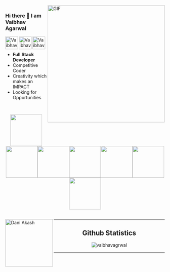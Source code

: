 <img align="right" alt="GIF"  width="370px" src="https://magiccopy.xyz/assets/images/hadder.gif" />

### Hi there 👋 I am Vaibhav Agarwal
<a href="https://www.linkedin.com/in/vaibhav-agarwal-dce/">
  <img align="left" alt="Vaibhav's LinkdeIN" width="40px" height="40px" src="https://cdn.jsdelivr.net/npm/simple-icons@v3/icons/linkedin.svg" />
</a>
<a href="https://www.leetcode.com/vaibhavagrwal">
  <img align="left" alt="Vaibhav's Leetcode" width="40px" height="40px" src="https://assets.leetcode.com/static_assets/public/webpack_bundles/images/logo-dark.e99485d9b.svg" />
</a>
<a href="https://codeforces.com/profile/vaibhavagrwal">
  <img align="left" alt="Vaibhav's Codeforces" width="40px" height="40px" src="https://lh3.googleusercontent.com/WsR_f03nbqW3qZjCZeXUYmnmhSWXo3hQhLX9hgl9QHydCgbXQi_VJeAwnmtuIgTHKdQ=s180-rw" />
</a>
</br>
</br>

- <strong>Full Stack Developer</strong>
- Competitive Coder
- Creativity which makes an IMPACT
- Looking for Opportunities



<br>
<p align="center">
  <img src="https://media3.giphy.com/media/ln7z2eWriiQAllfVcn/200w.webp" width="100"><img src="https://i.giphy.com/media/eNAsjO55tPbgaor7ma/200w.webp" width="100"><img src="https://media.giphy.com/media/kdFc8fubgS31b8DsVu/giphy.gif" width="100"><img src="https://i.giphy.com/media/KzJkzjggfGN5Py6nkT/200.webp" width="100"><img src="https://i.giphy.com/media/IdyAQJVN2kVPNUrojM/200.webp" width="100"><img src="https://i.giphy.com/media/VgGthkhUvGgOit7Y9i/200.webp" width="100"><img src="https://media.giphy.com/media/kH1DBkPNyZPOk0BxrM/giphy.gif" width="100"><br><br>
  
</p>
<img align="left" width="150" height="150" alt="Dani Akash" src="ezgif.com-gif-maker (2).gif"/>

<hr>
<h2 align="center">Github Statistics</h2>
<p align="left">
</p>
<p align="center"><img align="center" src="https://github-readme-streak-stats.herokuapp.com/?user=vaibhavagrwal&layout=compact&theme=gotham" alt="vaibhavagrwal" /></p>
<hr>
<br />
